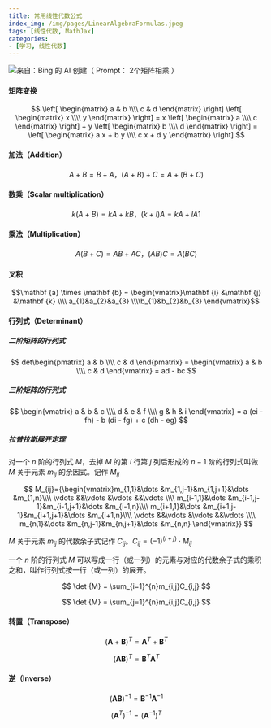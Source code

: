 ```yaml
---
title: 常用线性代数公式
index_img: /img/pages/LinearAlgebraFormulas.jpeg
tags: [线性代数, MathJax]
categories:
- [学习, 线性代数]
--- 
```


![来自：Bing 的 AI 创建（ Prompt： 2个矩阵相乘 ）](/img/pages/LinearAlgebraFormulas.jpeg)

#### 矩阵变换

$$
\left[ \begin{matrix}
a & b \\\\ c & d
\end{matrix} \right]
\left[ \begin{matrix}
x \\\\
y
\end{matrix} \right] = x
\left[ \begin{matrix}
a \\\\
c
\end{matrix} \right] + y
\left[ \begin{matrix}
b \\\\
d
\end{matrix} \right] =
\left[ \begin{matrix}
a x + b y \\\\
c x + d y
\end{matrix} \right]
$$

#### 加法（Addition）

$$
A+B=B+A，(A+B)+C=A+(B+C)
$$

#### 数乘（Scalar multiplication）
$$
k(A+B)=kA+kB，(k+l)A=kA+lA1
$$

#### 乘法（Multiplication）
$$
A(B+C)=AB+AC，(AB)C=A(BC)
$$

#### 叉积

$$\mathbf {a} \times \mathbf {b} = \begin{vmatrix}\mathbf {i} &\mathbf {j} &\mathbf {k} \\\\ a_{1}&a_{2}&a_{3} \\\\b_{1}&b_{2}&b_{3} \end{vmatrix}$$


#### 行列式（Determinant）
##### **二阶矩阵的行列式**
$$
det\begin{pmatrix}
a & b \\\\
c & d
\end{pmatrix} = 
\begin{vmatrix}
a & b \\\\
c & d
\end{vmatrix} = ad - bc
$$

##### **三阶矩阵的行列式**
$$
\begin{vmatrix}
a & b & c \\\\
d & e & f \\\\
g & h & i
\end{vmatrix} = a (ei - fh) - b (di - fg) + c (dh - eg)
$$

##### **拉普拉斯展开定理**
对一个 $n$ 阶的行列式 $M$，去掉 $M$ 的第 $i$ 行第 $j$ 列后形成的 $n−1$ 阶的行列式叫做 $M$ 关于元素 ${\displaystyle m_{ij}}$ 的余因式。记作 $M_{ij}$

$$
M_{ij}={\begin{vmatrix}m_{1,1}&\dots &m_{1,j-1}&m_{1,j+1}&\dots &m_{1,n}\\\\ \vdots &&\vdots &\vdots &&\vdots \\\\ m_{i-1,1}&\dots &m_{i-1,j-1}&m_{i-1,j+1}&\dots &m_{i-1,n}\\\\ m_{i+1,1}&\dots &m_{i+1,j-1}&m_{i+1,j+1}&\dots &m_{i+1,n}\\\\ \vdots &&\vdots &\vdots &&\vdots \\\\ m_{n,1}&\dots &m_{n,j-1}&m_{n,j+1}&\dots &m_{n,n} \end{vmatrix}}
$$

$M$ 关于元素 ${\displaystyle m_{ij}}$ 的代数余子式记作 $C_{ij}$。$C_{ij}=(-1)^{(i+j)}\cdot M_{ij}$

一个 $n$ 阶的行列式 $M$ 可以写成一行（或一列）的元素与对应的代数余子式的乘积之和，叫作行列式按一行（或一列）的展开。

$$
\det {M} = \sum_{i=1}^{n}m_{i;j}C_{i,j}
$$

$$
\det {M} = \sum_{j=1}^{n}m_{i;j}C_{i,j}
$$

#### 转置（Transpose）

$$
(\mathbf A + \mathbf B)^T = \mathbf A^T + \mathbf B^T
$$

$$
(\mathbf A \mathbf B)^T = \mathbf B^T \mathbf A^T
$$

#### 逆（Inverse）
$$
(\mathbf A \mathbf B)^{-1} = \mathbf B^{-1} \mathbf A^{-1}
$$

$$
(\mathbf A^T)^{-1} = (\mathbf A^{-1})^T
$$

